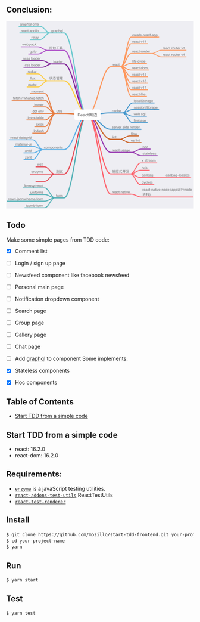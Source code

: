 ## Conclusion:

![](./react-related.png)

## Todo
Make some simple pages from TDD code:
- [x] Comment list
- [ ] Login / sign up page
- [ ] Newsfeed component like facebook newsfeed
- [ ] Personal main page
- [ ] Notification dropdown component
- [ ] Search page
- [ ] Group page
- [ ] Gallery page
- [ ] Chat page
- [ ] Add [graphql](https://facebook.github.io/graphql/October2016/) to component
Some implements:
- [x] Stateless components
- [x] Hoc components


## Table of Contents
- [Start TDD from a simple code](#start-tdd-from-a-simple-code)


## Start TDD from a simple code

* react: 16.2.0
* react-dom: 16.2.0

## Requirements:

* [`enzyme`](https://github.com/airbnb/enzyme) is a javaScript testing utilities.
* [`react-addons-test-utils`](https://reactjs.org/docs/test-utils.html) ReactTestUtils
* [`react-test-renderer`](https://www.npmjs.com/package/react-test-renderer)

## Install
```bash
$ git clone https://github.com/mozillo/start-tdd-frontend.git your-project-name
$ cd your-project-name
$ yarn

```

## Run

```bash
$ yarn start
```
## Test
```bash
$ yarn test
```
